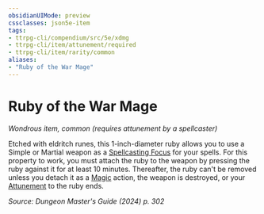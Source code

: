 ```yaml
---
obsidianUIMode: preview
cssclasses: json5e-item
tags:
- ttrpg-cli/compendium/src/5e/xdmg
- ttrpg-cli/item/attunement/required
- ttrpg-cli/item/rarity/common
aliases: 
- "Ruby of the War Mage"
---
```

# Ruby of the War Mage
*Wondrous item, common (requires attunement by a spellcaster)*  



Etched with eldritch runes, this 1-inch-diameter ruby allows you to use a Simple or Martial weapon as a [Spellcasting Focus](Інструменти%20ДМ/CLI/rules/variant-rules/spellcasting-focus-xphb.md) for your spells. For this property to work, you must attach the ruby to the weapon by pressing the ruby against it for at least 10 minutes. Thereafter, the ruby can't be removed unless you detach it as a [Magic](Інструменти%20ДМ/CLI/rules/actions.md#Magic) action, the weapon is destroyed, or your [Attunement](Інструменти%20ДМ/CLI/rules/variant-rules/attunement-xphb.md) to the ruby ends.

*Source: Dungeon Master's Guide (2024) p. 302*